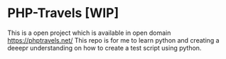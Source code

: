 # PHP-Travels [WIP]
This is a open project which is available in open domain https://phptravels.net/
This repo is for me to learn python and creating a deeepr understanding on how to create a test script using python.

